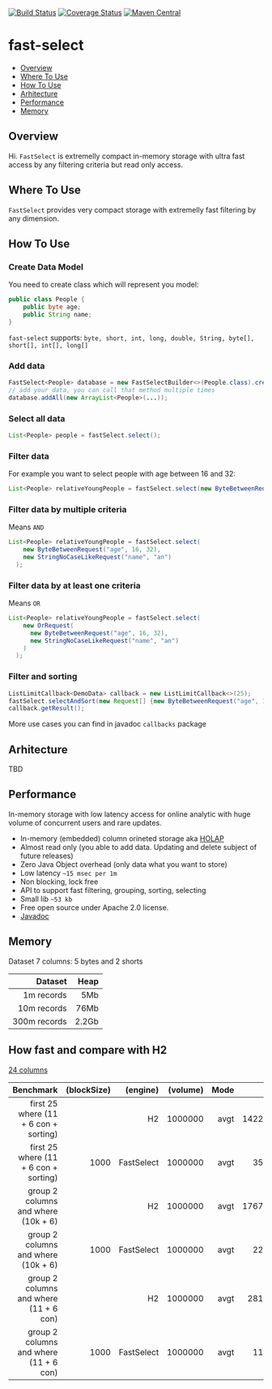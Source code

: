 [![Build Status](https://travis-ci.org/terma/fast-select.svg?branch=start)](https://travis-ci.org/terma/fast-select)
[![Coverage Status](https://coveralls.io/repos/github/terma/fast-select/badge.svg?branch=master)](https://coveralls.io/github/terma/fast-select?branch=master) [![Maven Central](https://maven-badges.herokuapp.com/maven-central/com.github.terma/fast-select/badge.svg)](https://maven-badges.herokuapp.com/maven-central/com.github.terma/fast-select/)

# fast-select 

* [Overview](#overview)
* [Where To Use](#where-to-use)
* [How To Use](#how-to-use)
* [Arhitecture](#arhitecture)
* [Performance](#performance)
* [Memory](#memory)

## Overview

Hi. ```FastSelect``` is extremelly compact in-memory storage with ultra fast access by any filtering criteria but read only access. 

## Where To Use

```FastSelect``` provides very compact storage with extremelly fast filtering by any dimension.

## How To Use

### Create Data Model

You need to create class which will represent you model:
```java
public class People {
    public byte age;
    public String name;
}
```
```fast-select``` supports: ```byte, short, int, long, double, String, byte[], short[], int[], long[]```

### Add data
```java
FastSelect<People> database = new FastSelectBuilder<>(People.class).create();
// add your data, you can call that method multiple times
database.addAll(new ArrayList<People>(...)); 
```
### Select all data
```java
List<People> people = fastSelect.select();
```
### Filter data
For example you want to select people with age between 16 and 32:
```java
List<People> relativeYoungPeople = fastSelect.select(new ByteBetweenRequest("age", 16, 32));
```

### Filter data by multiple criteria
Means ```AND```
```java
List<People> relativeYoungPeople = fastSelect.select(
    new ByteBetweenRequest("age", 16, 32),
    new StringNoCaseLikeRequest("name", "an")
  );
```

### Filter data by at least one criteria
Means ```OR```
```java
List<People> relativeYoungPeople = fastSelect.select(
    new OrRequest(
      new ByteBetweenRequest("age", 16, 32),
      new StringNoCaseLikeRequest("name", "an")
    )  
  );
```

### Filter and sorting
```java
ListLimitCallback<DemoData> callback = new ListLimitCallback<>(25);
fastSelect.selectAndSort(new Request[] {new ByteBetweenRequest("age", 16, 32)}, callback, "a");
callback.getResult();
```

More use cases you can find in javadoc ```callbacks``` package

## Arhitecture

TBD

## Performance

In-memory storage with low latency access for online analytic with huge volume of concurrent users and rare updates.

* In-memory (embedded) column orineted storage aka [HOLAP](https://en.wikipedia.org/wiki/HOLAP)
* Almost read only (you able to add data. Updating and delete subject of future releases)
* Zero Java Object overhead (only data what you want to store)
* Low latency ```~15 msec per 1m```
* Non blocking, lock free
* API to support fast filtering, grouping, sorting, selecting
* Small lib ```~53 kb```
* Free open source under Apache 2.0 license.
* [Javadoc](http://terma.github.io/fast-select/)

## Memory

Dataset 7 columns: 5 bytes and 2 shorts

| Dataset       | Heap | 
| -------------:|---:|
| 1m records| 5Mb |
| 10m records | 76Mb |
| 300m records | 2.2Gb | 

## How fast and compare with H2

[24 columns](https://github.com/terma/fast-select/blob/master/src/main/java/com/github/terma/fastselect/demo/DemoData.java)

| Benchmark                              | (blockSize)   | (engine) |(volume) |Mode |Cnt    |Score  |
| --------------------------------------:|--------------:|---------:|--------:|----:|------:|------:|
|first 25 where (11 + 6 con + sorting) |     |        H2|   1000000|  avgt     |  1422.091|          ms/op|
|first 25 where (11 + 6 con + sorting) |    1000  |FastSelect |  1000000 | avgt     |    35.328  |        ms/op|
|group 2 columns and where (10k + 6)         |          |        H2 |  1000000 | avgt    |   1767.386   |       ms/op|
|group 2 columns and where (10k + 6)         |        1000  |FastSelect |  1000000 | avgt   |      22.685    |      ms/op|
|group 2 columns and where (11 + 6 con)             |          |        H2 |  1000000 | avgt  |      281.696     |     ms/op|
|group 2 columns and where (11 + 6 con)            |        1000  |FastSelect |  1000000  |avgt |        11.773      |    ms/op|
